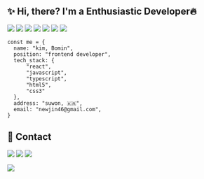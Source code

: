 ## ✨ Hi, there? I'm a Enthusiastic Developer🔥
<a><img src="https://img.shields.io/badge/React.js-00CEF1?style=flat-square&logo=React&logoColor=white"/></a>
<a><img src="https://img.shields.io/badge/Javascript-ffb13b?style=flat-square&logo=javascript&logoColor=white"/></a>
<a><img src="https://img.shields.io/badge/Typescript-3178C6?style=flat-square&logo=typescript&logoColor=white"/></a>
<a><img src="https://img.shields.io/badge/html-E34F26?style=flat-square&logo=html5&logoColor=white"/></a>
<a><img src="https://img.shields.io/badge/css-1572B6?style=flat-square&logo=css3&logoColor=white"/></a> 
<a><img src="https://img.shields.io/badge/node.js-4479A1?style=flat-square&logo=node.js&logoColor=white"/></a>
<a><img src="https://img.shields.io/badge/aws-333664?style=flat-square&logo=amazon-aws&logoColor=white"/></a>

```JS
const me = {
  name: "kim, Bomin",
  position: "frontend developer",
  tech_stack: {
      "react",
      "javascript",
      "typescript",
      "html5",
      "css3"
  },
  address: "suwon, 🇰🇷",
  email: "newjin46@gmail.com",
}
```

## 🐰 Contact 
<a href="https://velog.io/@newjin46"><img src="https://img.shields.io/badge/Tech%20Blog-11B48A?style=flat-square&logo=Vimeo&logoColor=white&link=[https://velog.io/@newjin46](https://velog.io/@newjin46)"/></a>
<a href="mailto:newjin46@gmail.com"><img src="https://img.shields.io/badge/Gmail-d14836?style=flat-square&logo=Gmail&logoColor=white&link=newjin46@gmail.com"/></a>
<a href="https://www.instagram.com/nignirps_/"><img src="https://img.shields.io/badge/Instagram-E4405F?style=flat-square&logo=Instagram&logoColor=white&link=https://www.instagram.com/nignirps/"/></a>


  <a href="https://hits.seeyoufarm.com"><img src="https://hits.seeyoufarm.com/api/count/incr/badge.svg?url=https%3A%2F%2Fgithub.com%2Fbm4656&count_bg=%23ED6DA3&title_bg=%2386757E&icon=github.svg&icon_color=%23E1DEDE&title=hits&edge_flat=false"/></a>


